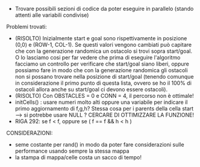- Trovare possibili sezioni di codice da poter eseguire in parallelo (stando attenti alle variabili condivise)

Problemi trovati:
- (RISOLTO) Inizialmente start e goal sono rispettivamente in posizione (0,0) e (ROW-1, COL-1). Se questi valori vengono cambiati può capitare che con la generazione randomica un ostacolo si trovi sopra start/goal. O lo lasciamo cosi per far vedere che prima di eseguire l'algoritmo facciamo un controllo per verificare che start/goal siano liberi, oppure possiamo fare in modo che con la generazione randomica gli ostacoli non si possano trovare nella posizione di start/goal (tenendo comunque in considerazione il primo punto di questa lista, ovvero se ho il 100% di ostacoli allora anche su start/goal ci devono essere ostacoli).
- (RISOLTO) Con OBSTACLES = 0 e CONN = 4, il percorso non è ottimale!
- initCells() : usare numeri molto alti oppure una variabile per indicare il primo aggiornamento di f,g,h? Stessa cosa per i parents della cella start --> si potrebbe usare NULL ? CERCARE DI OTTIMIZZARE LA FUNZIONE!
- RIGA 292: se f < f, oppure se ( f == f && h < h )

CONSIDERAZIONI:
- seme costante per rand() in modo da poter fare considerazioni sulle performance usando sempre la stessa mappa
- la stampa di mappa/celle costa un sacco di tempo!